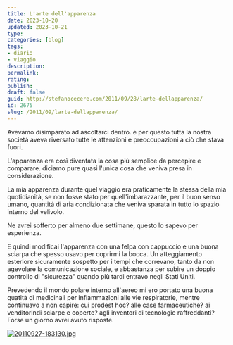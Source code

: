 ```yaml
---
title: L'arte dell'apparenza
date: 2023-10-20
updated: 2023-10-21
type: 
categories: [blog]
tags:
- diario
- viaggio
description: 
permalink: 
rating: 
publish: 
draft: false
guid: http://stefanocecere.com/2011/09/28/larte-dellapparenza/
id: 2675
slug: /2011/09/larte-dellapparenza/
---
```


Avevamo disimparato ad ascoltarci dentro. e per questo tutta la nostra societá aveva riversato tutte le attenzioni e preoccupazioni a ciò che stava fuori.
  
L'apparenza era così diventata la cosa più semplice da percepire e comparare. diciamo pure quasi l'unica cosa che veniva presa in considerazione.
  
La mia apparenza durante quel viaggio era praticamente la stessa della mia quotidianità, se non fosse stato per quell'imbarazzante, per il buon senso umano, quantitá di aria condizionata che veniva sparata in tutto lo spazio interno del velivolo.
  
Ne avrei sofferto per almeno due settimane, questo lo sapevo per esperienza.
  
E quindi modificai l'apparenza con una felpa con cappuccio e una buona sciarpa che spesso usavo per coprirmi la bocca. Un atteggiamento esteriore sicuramente sospetto per i tempi che correvano, tanto da non agevolare la comunicazione sociale, e abbastanza per subire un doppio controllo di "sicurezza" quando più tardi entravo negli Stati Uniti.

Prevedendo il mondo polare interno all'aereo mi ero portato una buona quatità di medicinali per infiammazioni alle vie respiratorie, mentre continuavo a non capire: cui prodest hoc? alle case farmaceutiche? ai venditorindi sciarpe e coperte? agli inventori di tecnologie raffreddanti? Forse un giorno avrei avuto risposte.

[<img src="http://stefanocecere.com/wp-content/uploads/sites/3/2011/09/20110927-183130.jpg" alt="20110927-183130.jpg" class="alignnone size-full" />](http://stefanocecere.com/wp-content/uploads/sites/3/2011/09/20110927-183130.jpg)